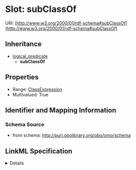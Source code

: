 # Slot: subClassOf

URI: [http://www.w3.org/2000/01/rdf-schema#subClassOf](http://www.w3.org/2000/01/rdf-schema#subClassOf)




## Inheritance

* [logical_predicate](logical_predicate.md)
    * **subClassOf**





## Properties

* Range: [ClassExpression](ClassExpression.md)
* Multivalued: True







## Identifier and Mapping Information







### Schema Source


* from schema: http://purl.obolibrary.org/obo/omo/schema




## LinkML Specification

<details>
```yaml
name: subClassOf
from_schema: http://purl.obolibrary.org/obo/omo/schema
rank: 1000
is_a: logical_predicate
slot_uri: rdfs:subClassOf
multivalued: true
alias: subClassOf
domain_of:
- ClassExpression
range: ClassExpression

```
</details>